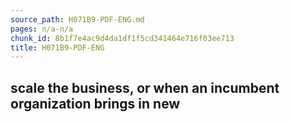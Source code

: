 ```yaml
---
source_path: H071B9-PDF-ENG.md
pages: n/a-n/a
chunk_id: 8b1f7e4ac9d4da1df1f5cd341464e716f03ee713
title: H071B9-PDF-ENG
---
```

## scale the business, or when an incumbent organization brings in new
